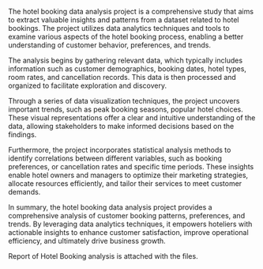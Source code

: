 The hotel booking data analysis project is a comprehensive study that aims to extract valuable insights and patterns from a dataset related to hotel bookings. The project utilizes data analytics techniques and tools to examine various aspects of the hotel booking process, enabling a better understanding of customer behavior, preferences, and trends.

The analysis begins by gathering relevant data, which typically includes information such as customer demographics, booking dates, hotel types, room rates, and cancellation records. This data is then processed and organized to facilitate exploration and discovery.

Through a series of data visualization techniques, the project uncovers important trends, such as peak booking seasons, popular hotel choices. These visual representations offer a clear and intuitive understanding of the data, allowing stakeholders to make informed decisions based on the findings.

Furthermore, the project incorporates statistical analysis methods to identify correlations between different variables, such as booking preferences, or cancellation rates and specific time periods. These insights enable hotel owners and managers to optimize their marketing strategies, allocate resources efficiently, and tailor their services to meet customer demands.

In summary, the hotel booking data analysis project provides a comprehensive analysis of customer booking patterns, preferences, and trends. By leveraging data analytics techniques, it empowers hoteliers with actionable insights to enhance customer satisfaction, improve operational efficiency, and ultimately drive business growth.

Report of Hotel Booking analysis is attached with the files.


